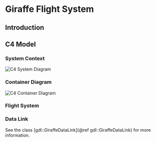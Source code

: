 # Giraffe Flight System

## Introduction

## C4 Model
### System Context
![C4 System Diagram](uml/structurizr-SystemContext.svg)

### Container Diagram
![C4 Container Diagram](uml/structurizr-Containers.svg)

### Flight System

### Data Link
See the class [gdl::GiraffeDataLink](@ref gdl::GiraffeDataLink) for more information.